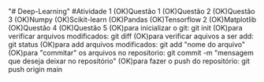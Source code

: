 "# Deep-Learning" 
#Atividade 1
(OK)Questão 1
(OK)Questão 2
(OK)Questão 3
	(OK)Numpy
	(OK)Scikit-learn
	(OK)Pandas
	(OK)Tensorflow 2
	(OK)Matplotlib
(OK)Questão 4
(OK)Questão 5
	(OK)para inicializar o git: git init
	(OK)para verificar arquivos modificados: git diff
	(OK)para verificar aquivos a ser add: git status
	(OK)para add arquivos modificados: git add "nome do arquivo"
	(OK)para "commitar" os arquivos no repositorio: git commit -m "mensagem que deseja deixar no repositório"
	(OK)para fazer o push do repositório: git push origin main